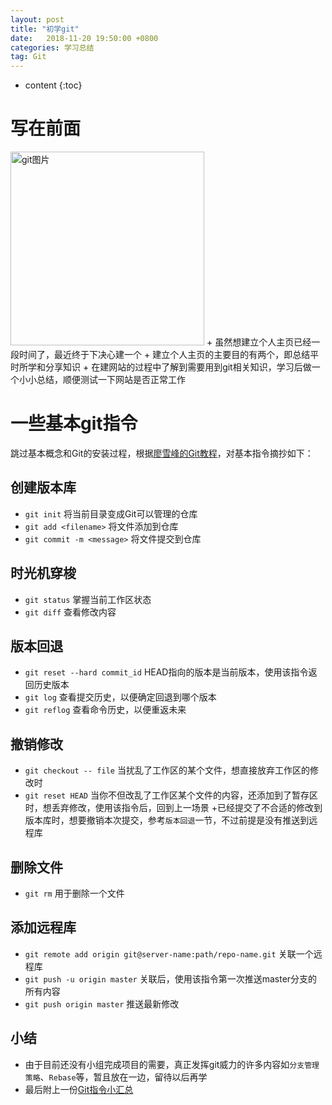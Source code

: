 ```yaml
---
layout: post
title: "初学git"
date:   2018-11-20 19:50:00 +0800
categories: 学习总结
tag: Git
---
```


* content
{:toc}


写在前面   
====================================
<img src="{{ '/styles/images/git.png' | prepend: site.baseurl }}" alt="git图片" width="310" />
+ 虽然想建立个人主页已经一段时间了，最近终于下决心建一个
+ 建立个人主页的主要目的有两个，即总结平时所学和分享知识
+ 在建网站的过程中了解到需要用到git相关知识，学习后做一个小小总结，顺便测试一下网站是否正常工作


一些基本git指令
====================================
跳过基本概念和Git的安装过程，根据[廖雪峰的Git教程](https://www.liaoxuefeng.com/wiki/0013739516305929606dd18361248578c67b8067c8c017b000)，对基本指令摘抄如下：


创建版本库
------------------------------------
+ `git init` 将当前目录变成Git可以管理的仓库
+ `git add <filename>`  将文件添加到仓库
+ `git commit -m <message>`  将文件提交到仓库



时光机穿梭
------------------------------------
+ `git status` 掌握当前工作区状态
+ `git diff` 查看修改内容



版本回退
------------------------------------
+ `git reset --hard commit_id`   HEAD指向的版本是当前版本，使用该指令返回历史版本
+ `git log` 查看提交历史，以便确定回退到哪个版本
+ `git reflog` 查看命令历史，以便重返未来


撤销修改
------------------------------------
+ `git checkout -- file` 当扰乱了工作区的某个文件，想直接放弃工作区的修改时
+ `git reset HEAD` <file> 当你不但改乱了工作区某个文件的内容，还添加到了暂存区时，想丢弃修改，使用该指令后，回到上一场景
+已经提交了不合适的修改到版本库时，想要撤销本次提交，参考`版本回退`一节，不过前提是没有推送到远程库


删除文件
------------------------------------
+ `git rm` 用于删除一个文件


添加远程库
------------------------------------
+ `git remote add origin git@server-name:path/repo-name.git` 关联一个远程库
+ `git push -u origin master` 关联后，使用该指令第一次推送master分支的所有内容
+ `git push origin master` 推送最新修改

小结
------------------------------------
+ 由于目前还没有小组完成项目的需要，真正发挥git威力的许多内容如`分支管理策略`、`Rebase`等，暂且放在一边，留待以后再学
+ 最后附上一份[Git指令小汇总](http://yukawax.cn/posts/git-cheatsheet.pdf)